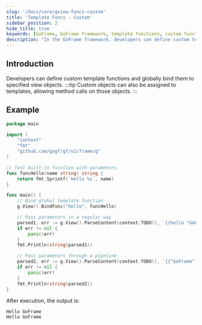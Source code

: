 ```yaml
---
slug: '/docs/core/gview-funcs-custom'
title: 'Template Funcs - Custom'
sidebar_position: 2
hide_title: true
keywords: [GoFrame, GoFrame framework, template functions, custom functions, view object, global binding, object assignment, method invocation, pipeline argument passing, template parsing]
description: "In the GoFrame framework, developers can define custom template functions and globally bind them to specified view objects. Additionally, custom objects can be assigned to templates, allowing method calls on these objects. The sample code demonstrates how to define and bind template functions, and how to pass parameters for template parsing in both regular and pipeline ways."
---
```


## Introduction

Developers can define custom template functions and globally bind them to specified view objects.
:::tip
Custom objects can also be assigned to templates, allowing method calls on those objects.
:::
## Example

```go
package main

import (
    "context"
    "fmt"
    "github.com/gogf/gf/v2/frame/g"
)

// Test built-in function with parameters
func funcHello(name string) string {
    return fmt.Sprintf(`Hello %s`, name)
}

func main() {
    // Bind global template function
    g.View().BindFunc("hello", funcHello)

    // Pass parameters in a regular way
    parsed1, err := g.View().ParseContent(context.TODO(), `{{hello "GoFrame"}}`, nil)
    if err != nil {
        panic(err)
    }
    fmt.Println(string(parsed1))

    // Pass parameters through a pipeline
    parsed2, err := g.View().ParseContent(context.TODO(), `{{"GoFrame" | hello}}`, nil)
    if err != nil {
        panic(err)
    }
    fmt.Println(string(parsed2))
}
```

After execution, the output is:

```
Hello GoFrame
Hello GoFrame
```